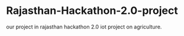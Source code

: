 # Rajasthan-Hackathon-2.0-project
our project in rajasthan hackathon 2.0 iot project on agriculture.
